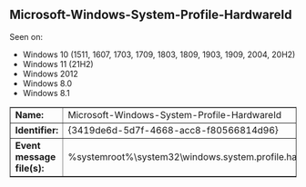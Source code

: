 ## Microsoft-Windows-System-Profile-HardwareId

Seen on:
* Windows 10 (1511, 1607, 1703, 1709, 1803, 1809, 1903, 1909, 2004, 20H2)
* Windows 11 (21H2)
* Windows 2012
* Windows 8.0
* Windows 8.1

<table border="1" class="docutils">
  <tbody>
    <tr>
      <td><b>Name:</b></td>
      <td>Microsoft-Windows-System-Profile-HardwareId</td>
    </tr>
    <tr>
      <td><b>Identifier:</b></td>
      <td>{3419de6d-5d7f-4668-acc8-f80566814d96}</td>
    </tr>
    <tr>
      <td><b>Event message file(s):</b></td>
      <td>%systemroot%\system32\windows.system.profile.hardwareid.dll</td>
    </tr>
  </tbody>
</table>

&nbsp;

